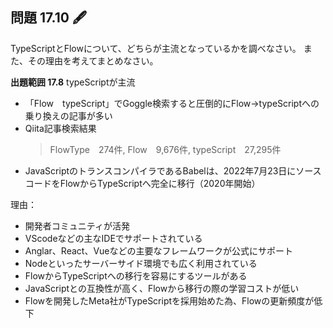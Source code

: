 ## 問題 17.10 🖋

TypeScriptとFlowについて、どちらが主流となっているかを調べなさい。
また、その理由を考えてまとめなさい。

**出題範囲 17.8**
typeScriptが主流

- 「Flow　typeScript」でGoggle検索すると圧倒的にFlow→typeScriptへの乗り換えの記事が多い
- Qiita記事検索結果
  > FlowType　274件,
  > Flow　9,676件,
  > typeScript　27,295件
- JavaScriptのトランスコンパイラであるBabelは、2022年7月23日にソースコードをFlowからTypeScriptへ完全に移行（2020年開始）

理由：

- 開発者コミュニティが活発
- VScodeなどの主なIDEでサポートされている
- Anglar、React、Vueなどの主要なフレームワークが公式にサポート
- Nodeといったサーバーサイド環境でも広く利用されている
- FlowからTypeScriptへの移行を容易にするツールがある
- JavaScriptとの互換性が高く、Flowから移行の際の学習コストが低い
- Flowを開発したMeta社がTypeScriptを採用始めた為、Flowの更新頻度が低下
